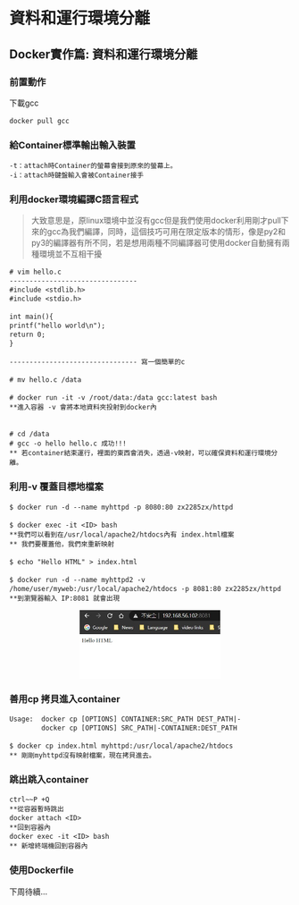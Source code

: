 # 資料和運行環境分離

## Docker實作篇: 資料和運行環境分離

### 前置動作

下載gcc

    docker pull gcc

### 給Container標準輸出輸入裝置
    -t：attach時Container的螢幕會接到原來的螢幕上。
    -i：attach時鍵盤輸入會被Container接手
    
### 利用docker環境編譯C語言程式
> 大致意思是，原linux環境中並沒有gcc但是我們使用docker利用剛才pull下來的gcc為我們編譯，同時，這個技巧可用在限定版本的情形，像是py2和py3的編譯器有所不同，若是想用兩種不同編譯器可使用docker自動擁有兩種環境並不互相干擾


    # vim hello.c
    --------------------------------
    #include <stdlib.h>
    #include <stdio.h>

    int main(){
    printf("hello world\n");
    return 0;
    }

    -------------------------------- 寫一個簡單的c

    # mv hello.c /data

    # docker run -it -v /root/data:/data gcc:latest bash
    **進入容器 -v 會將本地資料夾投射到docker內

    
    # cd /data
    # gcc -o hello hello.c 成功!!!
    ** 若container結束運行，裡面的東西會消失，透過-v映射，可以確保資料和運行環境分離。

### 利用-v 覆蓋目標地檔案

    $ docker run -d --name myhttpd -p 8080:80 zx2285zx/httpd

    $ docker exec -it <ID> bash
    **我們可以看到在/usr/local/apache2/htdocs內有 index.html檔案
    ** 我們要覆蓋他，我們來重新映射

    $ echo "Hello HTML" > index.html

    $ docker run -d --name myhttpd2 -v /home/user/myweb:/usr/local/apache2/htdocs -p 8081:80 zx2285zx/httpd
    **到瀏覽器輸入 IP:8081 就會出現

<div  align="center">  
 <img src="https://github.com/TKTim/Docker-/blob/master/Picture/09.jpg" width = "50%" height = "50%" alt="01" align=center />
</div>

### 善用cp 拷貝進入container

    Usage:  docker cp [OPTIONS] CONTAINER:SRC_PATH DEST_PATH|-
            docker cp [OPTIONS] SRC_PATH|-CONTAINER:DEST_PATH

    $ docker cp index.html myhttpd:/usr/local/apache2/htdocs
    ** 剛剛myhttpd沒有映射檔案，現在拷貝進去。


### 跳出跳入container

    ctrl~~P +Q
    **從容器暫時跳出
    docker attach <ID> 
    **回到容器內
    docker exec -it <ID> bash 
    ** 新增終端機回到容器內


### 使用Dockerfile

下周待續...



    


    

